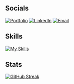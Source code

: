 ## Socials
[![Portfolio](https://img.shields.io/badge/Portfolio-Andrew-success?style=flat&logo=A-Frame)](https://millsdev.netlify.app/)
[![LinkedIn](https://img.shields.io/badge/LInkedIn-Andrew-blue?style=flat&logo=linkedin)](https://www.linkedin.com/in/amills25/)
[![Email](https://img.shields.io/badge/Email-awmills25@gmail.com-red?style=flat&logo=Minutemailer)](mailto:awmills25@gmail.com)

## Skills
[![My Skills](https://skillicons.dev/icons?i=git,html,css,sass,tailwind,bootstrap,js,ts,react,nextjs,py,django,php,laravel,postgres,graphql,ai,vercel,firebase,netlify,docker,postman,vscode)](https://skillicons.dev)

## Stats
[![GitHub Streak](https://streak-stats.demolab.com?user=amills25&theme=solarized-light&mode=weekly&exclude_days=Sun%2CSat)](https://git.io/streak-stats)

<!--
**amills25/amills25** is a ✨ _special_ ✨ repository because its `README.md` (this file) appears on your GitHub profile.

Here are some ideas to get you started:

- 🔭 I’m currently working on ...
- 🌱 I’m currently learning ...
- 👯 I’m looking to collaborate on ...
- 🤔 I’m looking for help with ...
- 💬 Ask me about ...
- 📫 How to reach me: ...
- 😄 Pronouns: ...
- ⚡ Fun fact: ...
-->
